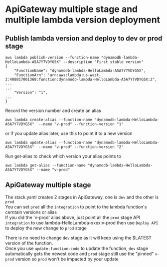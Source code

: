 # ApiGateway multiple stage and multiple lambda version deployment


## Publish lambda version and deploy to dev or prod stage

```
aws lambda publish-version --function-name "dynamodb-lambda-HelloLambda-A5A7Y7VDYG5X" --description "First stable version"
{
    "FunctionName": "dynamodb-lambda-HelloLambda-A5A7Y7VDYG5X",
    "FunctionArn": "arn:aws:lambda:us-west-2:408817061368:function:dynamodb-lambda-HelloLambda-A5A7Y7VDYG5X:2",
...
...
    "Version": "1",
...
}
```

Record the version number and create an alias
```
aws lambda create-alias --function-name "dynamodb-lambda-HelloLambda-A5A7Y7VDYG5X"  --name "v-prod" --function-version "1"
```
or if you update alias later, use this to point it to a new version
```
aws lambda update-alias --function-name "dynamodb-lambda-HelloLambda-A5A7Y7VDYG5X"  --name "v-prod" --function-version "2"
```
Run get-alias to check which version your alias points to
```
aws lambda get-alias --function-name "dynamodb-lambda-HelloLambda-A5A7Y7VDYG5X" --name "v-prod"
```

## ApiGateway multiple stage

The stack.yaml creates 2 stages in ApiGateway, one is `dev` and the other is `prod`  
You can set `prod` all the `integration` to point to the lambda function's cerntain versions or alias  
If you did the 'v-prod' alias above, just point all the `prod` stage API `integration` to use lambda-HelloLambda-xxxx:v-prod
then use `Deploy API` to deploy the new change to `prod` stage

There is no need to change `dev` stage as it will keep using the $LATEST version of the function.  
Once you use `update-function-code` to update the function, `dev` stage automatically gets the newest code and `prod` stage still use the "pinned" `v-prod` version so `prod` won't be impacted by your update

